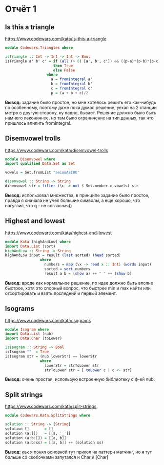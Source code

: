 # Отчёт 1
## Is this a triangle
https://www.codewars.com/kata/is-this-a-triangle
```haskell
module Codewars.Triangles where

isTriangle :: Int -> Int -> Int -> Bool
isTriangle a' b' c' = if (all (> 0) [a', b', c']) && ((p-a)*(p-b)*(p-c) > 0)
                      then True
                      else False
                   where 
                     a = fromIntegral a'
                     b = fromIntegral b'
                     c = fromIntegral c'
                     p = (a + b + c)/2
```
**Вывод:** задание было простое, но мне хотелось решить его как-нибудь по особенному, поэтому даже пока думал решение, уехал на 2 станции метро в другую сторону, ну ладно, бывает. Решение должно было быть намного лаконичнее, но там было ограничение на тип данных, так что пришлось впилить fromIntegral. 

## Disemvowel trolls
https://www.codewars.com/kata/disemvowel-trolls
```haskell
module Disemvowel where
import qualified Data.Set as Set

vowels = Set.fromList "aeiouAEIOU"

disemvowel :: String -> String
disemvowel str = filter (\c -> not $ Set.member c vowels) str
```
**Вывод:** использовал множества, в принципе задание было простое, правда я сначала не учел большие символы, а еще хорошо, что нагуглил, что q - не согласная)) 

## Highest and lowest
https://www.codewars.com/kata/highest-and-lowest
```haskell
module Kata (highAndLow) where
import Data.List (sort)
highAndLow :: String -> String
highAndLow input = result (last sorted) (head sorted)
                where
                  numbers = map (\x -> read x :: Int) (words input)
                  sorted = sort numbers
                  result a b = (show a) ++ " " ++ (show b)
```
**Вывод:** вроде как нормальное решение, по идее должно быть вполне быстрое, хотя это спорный вопрос, что быстрее min и max найти или отсортировать и взять последний и первый элемент. 

## Isograms
https://www.codewars.com/kata/isograms
```haskell
module Isogram where
import Data.List (nub)
import Data.Char (toLower)

isIsogram :: String -> Bool
isIsogram ""  = True
isIsogram str = (nub lowerStr) == lowerStr 
                where 
                  lowerStr = strToLower str
                  strToLower str = [ toLower c | c <- str]
```
**Вывод:** очень простая, использую встроенную библиотеку с ф-ей nub. 

## Split strings
https://www.codewars.com/kata/split-strings
```haskell
module Codewars.Kata.SplitStrings where

solution :: String -> [String]
solution []       = []
solution (a:[])   = [[a, '_']]
solution (a:b:[]) = [[a, b]]
solution (a:b:xs) = [[a, b]] ++ (solution xs)
```
**Вывод:** как я понял основной тут прикол на паттерн матчинг, но я тут больше со скобочками запутался и Char и [Char]


